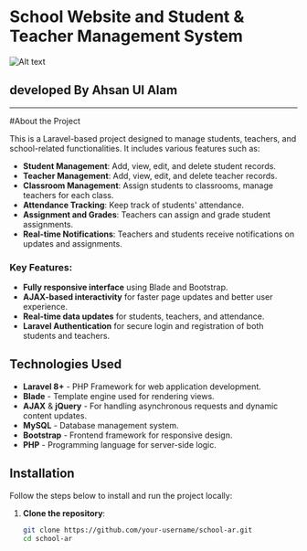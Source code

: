 # School Website and Student & Teacher Management System
![Alt text](https://drive.google.com/uc?id=1-jdE6qJxIid4MTHlu6Ygkfly5UdiPMPj)

## developed By Ahsan Ul Alam
<hr>
#About the Project

This is a Laravel-based project designed to manage students, teachers, and school-related functionalities. It includes various features such as:

- **Student Management**: Add, view, edit, and delete student records.
- **Teacher Management**: Add, view, edit, and delete teacher records.
- **Classroom Management**: Assign students to classrooms, manage teachers for each class.
- **Attendance Tracking**: Keep track of students' attendance.
- **Assignment and Grades**: Teachers can assign and grade student assignments.
- **Real-time Notifications**: Teachers and students receive notifications on updates and assignments.

### Key Features:
- **Fully responsive interface** using Blade and Bootstrap.
- **AJAX-based interactivity** for faster page updates and better user experience.
- **Real-time data updates** for students, teachers, and attendance.
- **Laravel Authentication** for secure login and registration of both students and teachers.

## Technologies Used

- **Laravel 8+** - PHP Framework for web application development.
- **Blade** - Template engine used for rendering views.
- **AJAX** & **jQuery** - For handling asynchronous requests and dynamic content updates.
- **MySQL** - Database management system.
- **Bootstrap** - Frontend framework for responsive design.
- **PHP** - Programming language for server-side logic.

## Installation

Follow the steps below to install and run the project locally:

1. **Clone the repository**:
   ```bash
   git clone https://github.com/your-username/school-ar.git
   cd school-ar

